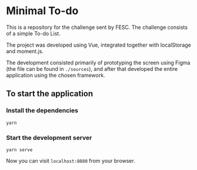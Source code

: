 # Minimal To-do

This is a repository for the challenge sent by FESC. The challenge consists of a simple To-do List.

The project was developed using Vue, integrated together with localStorage and moment.js.

The development consisted primarily of prototyping the screen using Figma (the file can be found in `./sources`), and after that developed the entire application using the chosen framework.

## To start the application

### Install the dependencies
```
yarn
```

### Start the development server
```
yarn serve
```

Now you can visit `localhost:8080` from your browser.
